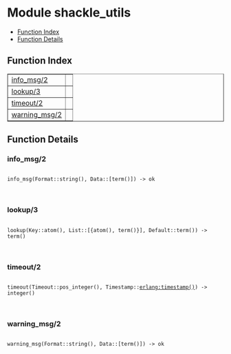 

# Module shackle_utils #
* [Function Index](#index)
* [Function Details](#functions)

<a name="index"></a>

## Function Index ##


<table width="100%" border="1" cellspacing="0" cellpadding="2" summary="function index"><tr><td valign="top"><a href="#info_msg-2">info_msg/2</a></td><td></td></tr><tr><td valign="top"><a href="#lookup-3">lookup/3</a></td><td></td></tr><tr><td valign="top"><a href="#timeout-2">timeout/2</a></td><td></td></tr><tr><td valign="top"><a href="#warning_msg-2">warning_msg/2</a></td><td></td></tr></table>


<a name="functions"></a>

## Function Details ##

<a name="info_msg-2"></a>

### info_msg/2 ###

<pre><code>
info_msg(Format::string(), Data::[term()]) -&gt; ok
</code></pre>
<br />

<a name="lookup-3"></a>

### lookup/3 ###

<pre><code>
lookup(Key::atom(), List::[{atom(), term()}], Default::term()) -&gt; term()
</code></pre>
<br />

<a name="timeout-2"></a>

### timeout/2 ###

<pre><code>
timeout(Timeout::pos_integer(), Timestamp::<a href="erlang.md#type-timestamp">erlang:timestamp()</a>) -&gt; integer()
</code></pre>
<br />

<a name="warning_msg-2"></a>

### warning_msg/2 ###

<pre><code>
warning_msg(Format::string(), Data::[term()]) -&gt; ok
</code></pre>
<br />

